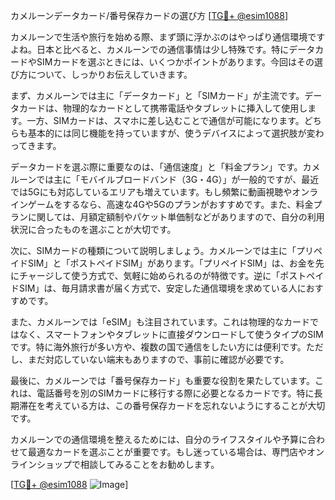 カメルーンデータカード/番号保存カードの選び方 [[TG💪+ @esim1088](https://t.me/s/esim1088)]

カメルーンで生活や旅行を始める際、まず頭に浮かぶのはやっぱり通信環境ですよね。日本と比べると、カメルーンでの通信事情は少し特殊です。特にデータカードやSIMカードを選ぶときには、いくつかポイントがあります。今回はその選び方について、しっかりお伝えしていきます。

まず、カメルーンでは主に「データカード」と「SIMカード」が主流です。データカードは、物理的なカードとして携帯電話やタブレットに挿入して使用します。一方、SIMカードは、スマホに差し込むことで通信が可能になります。どちらも基本的には同じ機能を持っていますが、使うデバイスによって選択肢が変わってきます。

データカードを選ぶ際に重要なのは、「通信速度」と「料金プラン」です。カメルーンでは主に「モバイルブロードバンド（3G・4G）」が一般的ですが、最近では5Gにも対応しているエリアも増えています。もし頻繁に動画視聴やオンラインゲームをするなら、高速な4Gや5Gのプランがおすすめです。また、料金プランに関しては、月額定額制やパケット単価制などがありますので、自分の利用状況に合ったものを選ぶことが大切です。

次に、SIMカードの種類について説明しましょう。カメルーンでは主に「プリペイドSIM」と「ポストペイドSIM」があります。「プリペイドSIM」は、お金を先にチャージして使う方式で、気軽に始められるのが特徴です。逆に「ポストペイドSIM」は、毎月請求書が届く方式で、安定した通信環境を求めている人におすすめです。

また、カメルーンでは「eSIM」も注目されています。これは物理的なカードではなく、スマートフォンやタブレットに直接ダウンロードして使うタイプのSIMです。特に海外旅行が多い方や、複数の国で通信をしたい方には便利です。ただし、まだ対応していない端末もありますので、事前に確認が必要です。

最後に、カメルーンでは「番号保存カード」も重要な役割を果たしています。これは、電話番号を別のSIMカードに移行する際に必要となるカードです。特に長期滞在を考えている方は、この番号保存カードを忘れないようにすることが大切です。

カメルーンでの通信環境を整えるためには、自分のライフスタイルや予算に合わせて最適なカードを選ぶことが重要です。もし迷っている場合は、専門店やオンラインショップで相談してみることをお勧めします。

[[TG💪+ @esim1088](https://t.me/s/esim1088) ![Image](https://i.postimg.cc/Y0z9fWf4/image.png)]